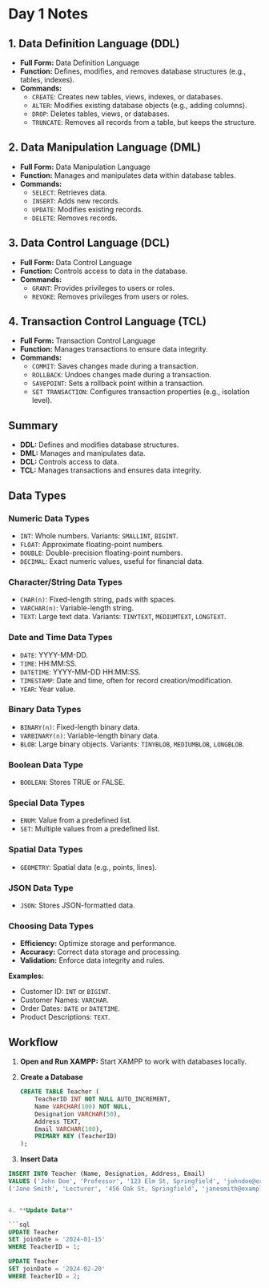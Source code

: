 # Day 1 Notes

## 1. Data Definition Language (DDL)
- **Full Form:** Data Definition Language
- **Function:** Defines, modifies, and removes database structures (e.g., tables, indexes).
- **Commands:**
  - `CREATE`: Creates new tables, views, indexes, or databases.
  - `ALTER`: Modifies existing database objects (e.g., adding columns).
  - `DROP`: Deletes tables, views, or databases.
  - `TRUNCATE`: Removes all records from a table, but keeps the structure.

## 2. Data Manipulation Language (DML)
- **Full Form:** Data Manipulation Language
- **Function:** Manages and manipulates data within database tables.
- **Commands:**
  - `SELECT`: Retrieves data.
  - `INSERT`: Adds new records.
  - `UPDATE`: Modifies existing records.
  - `DELETE`: Removes records.

## 3. Data Control Language (DCL)
- **Full Form:** Data Control Language
- **Function:** Controls access to data in the database.
- **Commands:**
  - `GRANT`: Provides privileges to users or roles.
  - `REVOKE`: Removes privileges from users or roles.

## 4. Transaction Control Language (TCL)
- **Full Form:** Transaction Control Language
- **Function:** Manages transactions to ensure data integrity.
- **Commands:**
  - `COMMIT`: Saves changes made during a transaction.
  - `ROLLBACK`: Undoes changes made during a transaction.
  - `SAVEPOINT`: Sets a rollback point within a transaction.
  - `SET TRANSACTION`: Configures transaction properties (e.g., isolation level).

## Summary
- **DDL:** Defines and modifies database structures.
- **DML:** Manages and manipulates data.
- **DCL:** Controls access to data.
- **TCL:** Manages transactions and ensures data integrity.

## Data Types

### Numeric Data Types
- `INT`: Whole numbers. Variants: `SMALLINT`, `BIGINT`.
- `FLOAT`: Approximate floating-point numbers.
- `DOUBLE`: Double-precision floating-point numbers.
- `DECIMAL`: Exact numeric values, useful for financial data.

### Character/String Data Types
- `CHAR(n)`: Fixed-length string, pads with spaces.
- `VARCHAR(n)`: Variable-length string.
- `TEXT`: Large text data. Variants: `TINYTEXT`, `MEDIUMTEXT`, `LONGTEXT`.

### Date and Time Data Types
- `DATE`: YYYY-MM-DD.
- `TIME`: HH:MM:SS.
- `DATETIME`: YYYY-MM-DD HH:MM:SS.
- `TIMESTAMP`: Date and time, often for record creation/modification.
- `YEAR`: Year value.

### Binary Data Types
- `BINARY(n)`: Fixed-length binary data.
- `VARBINARY(n)`: Variable-length binary data.
- `BLOB`: Large binary objects. Variants: `TINYBLOB`, `MEDIUMBLOB`, `LONGBLOB`.

### Boolean Data Type
- `BOOLEAN`: Stores TRUE or FALSE.

### Special Data Types
- `ENUM`: Value from a predefined list.
- `SET`: Multiple values from a predefined list.

### Spatial Data Types
- `GEOMETRY`: Spatial data (e.g., points, lines).

### JSON Data Type
- `JSON`: Stores JSON-formatted data.

### Choosing Data Types
- **Efficiency:** Optimize storage and performance.
- **Accuracy:** Correct data storage and processing.
- **Validation:** Enforce data integrity and rules.

**Examples:**
- Customer ID: `INT` or `BIGINT`.
- Customer Names: `VARCHAR`.
- Order Dates: `DATE` or `DATETIME`.
- Product Descriptions: `TEXT`.

## Workflow

1. **Open and Run XAMPP:** Start XAMPP to work with databases locally.

2. **Create a Database**

   ```sql
   CREATE TABLE Teacher (
       TeacherID INT NOT NULL AUTO_INCREMENT,
       Name VARCHAR(100) NOT NULL,
       Designation VARCHAR(50),
       Address TEXT,
       Email VARCHAR(100),
       PRIMARY KEY (TeacherID)
   );

3. **Insert Data**

  ```sql
  INSERT INTO Teacher (Name, Designation, Address, Email)
  VALUES ('John Doe', 'Professor', '123 Elm St, Springfield', 'johndoe@example.com'),
  ('Jane Smith', 'Lecturer', '456 Oak St, Springfield', 'janesmith@example.com');


4. **Update Data** 

  ```sql
  UPDATE Teacher
  SET joinDate = '2024-01-15'
  WHERE TeacherID = 1;
  
  UPDATE Teacher
  SET joinDate = '2024-02-20'
  WHERE TeacherID = 2;
